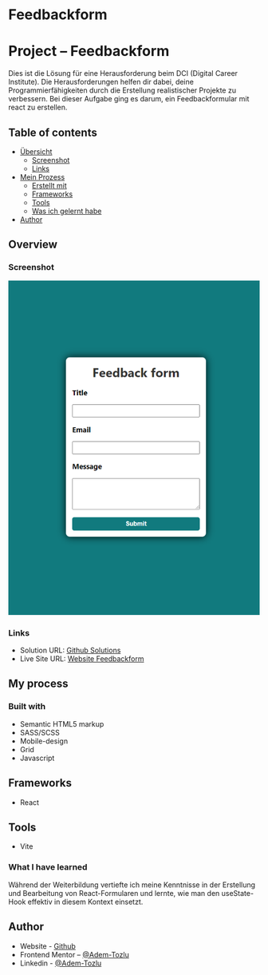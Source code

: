 # Feedbackform

# Project – Feedbackform

Dies ist die Lösung für eine Herausforderung beim DCI (Digital Career Institute). Die Herausforderungen helfen dir dabei, deine Programmierfähigkeiten durch die Erstellung realistischer Projekte zu verbessern. Bei dieser Aufgabe ging es darum, ein Feedbackformular mit react zu erstellen.


## Table of contents


- [Übersicht](#overview)
  - [Screenshot](#screenshot)
  - [Links](#links)
- [Mein Prozess](#my-process)
  - [Erstellt mit](#built-with)
  - [Frameworks](#frameworks)
  - [Tools](#tools)
  - [Was ich gelernt habe](#what-i-learned)
- [Author](#author)




## Overview

### Screenshot

![Screenshot](images/screenshot.png)




### Links

- Solution URL: [Github Solutions](https://github.com/Adem-Tozlu/Project-Feedbackform)
- Live Site URL: [Website Feedbackform](https://project-feedbackform.vercel.app/)

## My process

### Built with

- Semantic HTML5 markup
- SASS/SCSS
- Mobile-design
- Grid
- Javascript

## Frameworks
 - React

## Tools
 - Vite
### What I have learned

Während der Weiterbildung vertiefte ich meine Kenntnisse in der Erstellung und Bearbeitung von React-Formularen und lernte, wie man den useState-Hook effektiv in diesem Kontext einsetzt.

## Author

- Website - [Github](https://github.com/Adem-Tozlu)
- Frontend Mentor – [@Adem-Tozlu](https://www.frontendmentor.io/profile/Adem-Tozlu)
- Linkedin - [@Adem-Tozlu](https://www.linkedin.com/in/adem-tozlu)